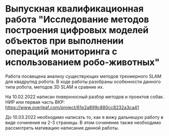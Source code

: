 # Выпускная квалификационная работа "Исследование методов построения цифровых моделей объектов при выполнении операций мониторинга с использованием робо-животных" 

Работа посвещена анализу существующих методов трехмерного SLAM для квадрупед робота. В ходе работы разобраны особенности данного типа робота, методов 3D SLAM и сравние их. 

На 10.02.2022 написан поверхносный разбор методов и проектов собак. НИР или первая часть ВКР: https://www.overleaf.com/project/61e2a899c880cc8232a3ca41 

До 10.03.2022 необходимо написать то, как я вижу дальнешую работу в виде сочинения на 2-3 страницы. В этом сочинение также необходимо рассмотреть мативацию написание данной работы.


